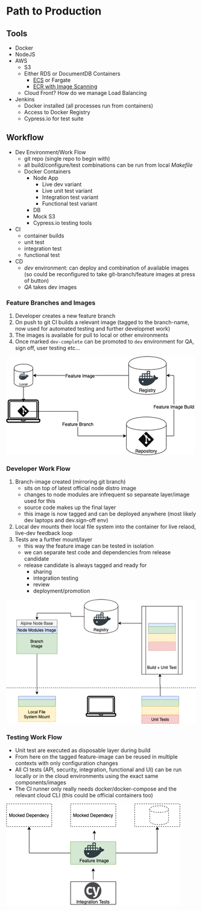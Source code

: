# Path to Production


## Tools

- Docker
- NodeJS
- AWS
  - S3
  - Either RDS or DocumentDB
  Containers
    - [ECS]() or Fargate
    - [ECR with Image Scanning](https://aws.amazon.com/blogs/containers/amazon-ecr-native-container-image-scanning/)
  - Cloud Front? How do we manage Load Balancing
- Jenkins
  - Docker installed (all processes run from containers)
  - Access to Docker Registry
  - Cypress.io for test suite

## Workflow

- Dev Environment/Work Flow
  - git repo (single repo to begin with)
  - all build/configure/test combinations can be run from local _Makefile_
  - Docker Containers
    - Node App
      - Live dev variant
      - Live unit test variant
      - Integration test variant
      - Functional test variant
    - DB
    - Mock S3
    - Cypress.io testing tools
- CI
  - container builds
  - unit test
  - integration test
  - functional test
- CD
  - _dev_ environment: can deploy and combination of available
    images (so could be reconfigured to take git-branch/feature
    images at press of button)
  - _QA_ takes dev images


### Feature Branches and Images

1. Developer creates a new feature branch
2. On push to git CI builds a relevant image (tagged to the
    branch-name, now used for automated testing and further
    developmet work)
3. The images is available for pull to local or other
   environments
4. Once marked `dev-complete` can be promoted to `dev` environment
   for QA, sign off, user testing etc...

![Git to Docker Feature Images](./DockerFeatureImages.png)

### Developer Work Flow

1. Branch-image created (mirroring git branch)
   - sits on top of latest official node distro image
   - changes to node modules are infrequent so separeate
     layer/image used for this
   - source code makes up the final layer
   - this image is now tagged and can be deployed anywhere (most
     likely dev laptops and dev.sign-off env)
2. Local dev mounts their local file system into the container for
   live relaod, live-dev feedback loop
3. Tests are a further mount/layer
   - this way the feature image can be tested in isolation
   - we can separate test code and dependencies from release candidate
   - release candidate is always tagged and ready for
     - sharing
     - integration testing
     - review
     - deployment/promotion

![Docker Dev Work Flow](./DevWorkFlow.png)


### Testing Work Flow

- Unit test are executed as disposable layer during build
- From here on the tagged feature-image can be reused in multiple
  contexts with only configuration changes
- All CI tests (API, security, integration, functional and UI) can
  be run locally or in the cloud environments using the exact same
  components/images
- The CI runner only really needs docker/docker-compose and the
  relevant cloud CLI (this could be official containers too)

![Docker Testing](./docker-testing.png)
